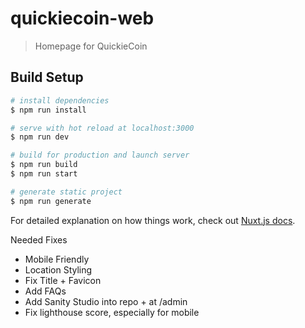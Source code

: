 # quickiecoin-web

> Homepage for QuickieCoin

## Build Setup

``` bash
# install dependencies
$ npm run install

# serve with hot reload at localhost:3000
$ npm run dev

# build for production and launch server
$ npm run build
$ npm run start

# generate static project
$ npm run generate
```

For detailed explanation on how things work, check out [Nuxt.js docs](https://nuxtjs.org).

Needed Fixes

- Mobile Friendly
- Location Styling
- Fix Title + Favicon
- Add FAQs
- Add Sanity Studio into repo + at /admin
- Fix lighthouse score, especially for mobile

